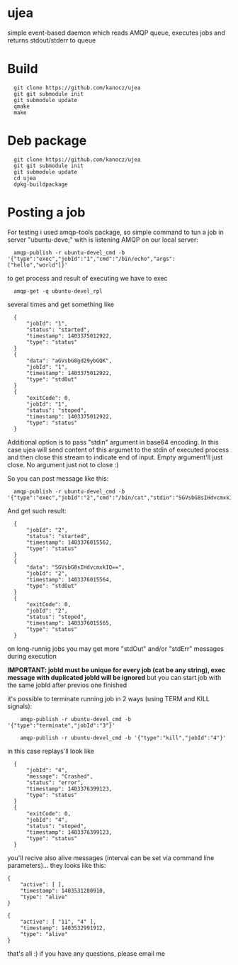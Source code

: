 ujea
============

  simple event-based daemon which reads AMQP queue, executes jobs and returns stdout/stderr to queue


Build
=====
```
  git clone https://github.com/kanocz/ujea
  git git submodule init
  git submodule update
  qmake
  make
```

Deb package
===========
```
  git clone https://github.com/kanocz/ujea
  git git submodule init
  git submodule update
  cd ujea
  dpkg-buildpackage
```

Posting a job
=============

  For testing i used amqp-tools package, so simple command to tun a job in server "ubuntu-deve;" with is listening AMQP on our local server:
```
  amqp-publish -r ubuntu-devel_cmd -b '{"type":"exec","jobId":"1","cmd":"/bin/echo","args":["hello","world"]}'
```
  to get process and result of executing we have to exec
```
  amqp-get -q ubuntu-devel_rpl
```
  several times and get something like

```
  {
      "jobId": "1",
      "status": "started",
      "timestamp": 1403375012922,
      "type": "status"
  }
  {
      "data": "aGVsbG8gd29ybGQK",
      "jobId": "1",
      "timestamp": 1403375012922,
      "type": "stdOut"
  }
  {
      "exitCode": 0,
      "jobId": "1",
      "status": "stoped",
      "timestamp": 1403375012922,
      "type": "status"
  }
```

  Additional option is to pass "stdin" argument in base64 encoding. In this case ujea will send content of this argumet
 to the stdin of executed process and then close this stream to indicate end of input. Empty argument'll just close. No
 argument just not to close :)
  
  So you can post message like this:
```
  amqp-publish -r ubuntu-devel_cmd -b '{"type":"exec","jobId":"2","cmd":"/bin/cat","stdin":"SGVsbG8sIHdvcmxkIQ=="}'
```
  And get such result:
```
  {
      "jobId": "2",
      "status": "started",
      "timestamp": 1403376015562,
      "type": "status"
  }
  {
      "data": "SGVsbG8sIHdvcmxkIQ==",
      "jobId": "2",
      "timestamp": 1403376015564,
      "type": "stdOut"
  }
  {
      "exitCode": 0,
      "jobId": "2",
      "status": "stoped",
      "timestamp": 1403376015565,
      "type": "status"
  }
```
  on long-runnig jobs you may get more "stdOut" and/or "stdErr" messages during execution
  
  **IMPORTANT: jobId must be unique for every job (cat be any string), exec message with duplicated jobId will be ignored**
    but you can start job with the same jobId after previos one finished
  
  it's possible to terminate running job in 2 ways (using TERM and KILL signals):
```
    amqp-publish -r ubuntu-devel_cmd -b '{"type":"terminate","jobId":"3"}'
```
```
    amqp-publish -r ubuntu-devel_cmd -b '{"type":"kill","jobId":"4"}'
```
  in this case replays'll look like
```
  {
      "jobId": "4",
      "message": "Crashed",
      "status": "error",
      "timestamp": 1403376399123,
      "type": "status"
  }
  {
      "exitCode": 0,
      "jobId": "4",
      "status": "stoped",
      "timestamp": 1403376399123,
      "type": "status"
  }
```

  you'll recive also alive messages (interval can be set via command line parameters)... they looks like this:
```
{
    "active": [ ],
    "timestamp": 1403531280910,
    "type": "alive"
}

{
    "active": [ "11", "4" ],
    "timestamp": 1403532991912,
    "type": "alive"
}
```

  that's all :) if you have any questions, please email me


